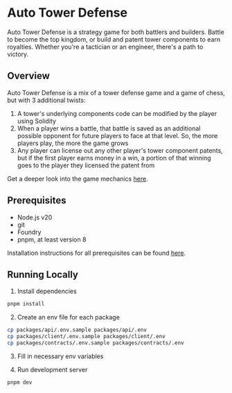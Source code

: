 # Auto Tower Defense

Auto Tower Defense is a strategy game for both battlers and builders. Battle to become the top kingdom, or build and patent tower components to earn royalties. Whether you're a tactician or an engineer, there's a path to victory.

## Overview

Auto Tower Defense is a mix of a tower defense game and a game of chess, but with 3 additional twists:

1. A tower's underlying components code can be modified by the player using Solidity
2. When a player wins a battle, that battle is saved as an additional possible opponent for future players to face at that level. So, the more players play, the more the game grows
3. Any player can license out any other player's tower component patents, but if the first player earns money in a win, a portion of that winning goes to the player they licensed the patent from

Get a deeper look into the game mechanics [here](https://paragraph.com/@raidguild-forge/introducing-auto-tower-defense).

## Prerequisites

- Node.js v20
- git
- Foundry
- pnpm, at least version 8

Installation instructions for all prerequisites can be found [here](https://mud.dev/quickstart#prerequisites).

## Running Locally

1. Install dependencies

```bash
pnpm install
```

2. Create an env file for each package

```bash
cp packages/api/.env.sample packages/api/.env
cp packages/client/.env.sample packages/client/.env
cp packages/contracts/.env.sample packages/contracts/.env
```

3. Fill in necessary env variables

4. Run development server

```bash
pnpm dev
```

